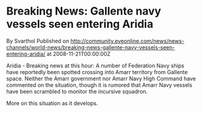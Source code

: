 # Breaking News: Gallente navy vessels seen entering Aridia
By Svarthol
Published on http://community.eveonline.com/news/news-channels/world-news/breaking-news-gallente-navy-vessels-seen-entering-aridia/ at 2008-11-21T00:00:00Z

<!-- -->

<!-- -->

Aridia - Breaking news at this hour: A number of Federation Navy ships have reportedly been spotted crossing into Amarr territory from Gallente space. Neither the Amarr government nor Amarr Navy High Command have commented on the situation, though it is rumored that Amarr Navy vessels have been scrambled to monitor the incursive squadron.

More on this situation as it develops.

&nbsp;

&nbsp;

